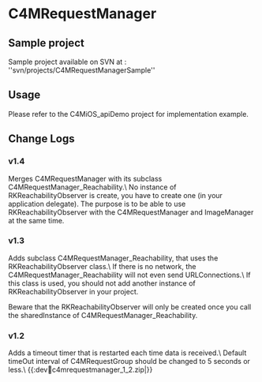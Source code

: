 C4MRequestManager
=================

Sample project
--------------

Sample project available on SVN at : ''svn/projects/C4MRequestManagerSample''

Usage
-----

Please refer to the C4MiOS_apiDemo project for implementation example.


Change Logs
-----------

### v1.4

Merges C4MRequestManager with its subclass C4MRequestManager_Reachability.\\
No instance of RKReachabilityObserver is create, you have to create one (in your application delegate).
The purpose is to be able to use RKReachabilityObserver with the C4MRequestManager and ImageManager at the same time.

### v1.3

Adds subclass C4MRequestManager_Reachability, that uses the RKReachabilityObserver class.\\
If there is no network, the C4MRequestManager_Reachability will not even send URLConnections.\\
If this class is used, you should not add another instance of RKReachabilityObserver in your project.

Beware that the RKReachabilityObserver will only be created once you call the sharedInstance of C4MRequestManager_Reachability.

### v1.2

Adds a timeout timer that is restarted each time data is received.\\
Default timeOut interval of C4MRequestGroup should be changed to 5 seconds or less.\\
{{:dev:iphone:c4mrequestmanager_1_2.zip|}}